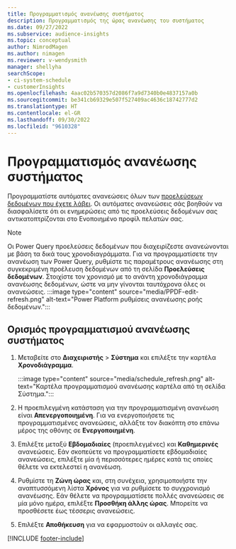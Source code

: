 ```yaml
---
title: Προγραμματισμός ανανέωσης συστήματος
description: Προγραμματισμός της ώρας ανανέωσης του συστήματος
ms.date: 09/27/2022
ms.subservice: audience-insights
ms.topic: conceptual
author: NimrodMagen
ms.author: nimagen
ms.reviewer: v-wendysmith
manager: shellyha
searchScope:
- ci-system-schedule
- customerInsights
ms.openlocfilehash: 4aac02b570357d2086f7a9d7340b0e4837157a0b
ms.sourcegitcommit: be341cb69329e507f527409ac4636c18742777d2
ms.translationtype: HT
ms.contentlocale: el-GR
ms.lasthandoff: 09/30/2022
ms.locfileid: "9610328"
---
```

# <a name="schedule-system-refresh"></a>Προγραμματισμός ανανέωσης συστήματος

Προγραμματίστε αυτόματες ανανεώσεις όλων των [προελεύσεων δεδομένων που έχετε λάβει](data-sources.md). Οι αυτόματες ανανεώσεις σάς βοηθούν να διασφαλίσετε ότι οι ενημερώσεις από τις προελεύσεις δεδομένων σας αντικατοπτρίζονται στο Ενοποιημένο προφίλ πελατών σας.

> [!NOTE]
> Οι Power Query προελεύσεις δεδομένων που διαχειρίζεστε ανανεώνονται με βάση τα δικά τους χρονοδιαγράμματα. Για να προγραμματίσετε την ανανέωση των Power Query, ρυθμίστε τις παραμέτρους ανανέωσης στη συγκεκριμένη προέλευση δεδομένων από τη σελίδα **Προελεύσεις δεδομένων**. Στοιχίστε τον χρονισμό με το ανάντη χρονοδιάγραμμα ανανέωσης δεδομένων, ώστε να μην γίνονται ταυτόχρονα όλες οι ανανεώσεις.
> :::image type="content" source="media/PPDF-edit-refresh.png" alt-text="Power Platform ρυθμίσεις ανανέωσης ροής δεδομένων.":::

## <a name="set-system-refresh-schedule"></a>Ορισμός προγραμματισμού ανανέωσης συστήματος

1. Μεταβείτε στο **Διαχειριστής** > **Σύστημα** και επιλέξτε την καρτέλα **Χρονοδιάγραμμα**.

   :::image type="content" source="media/schedule_refresh.png" alt-text="Καρτέλα προγραμματισμού ανανέωσης καρτέλα από τη σελίδα Σύστημα.":::

1. Η προεπιλεγμένη κατάσταση για την προγραμματισμένη ανανέωση είναι **Απενεργοποιημένη**. Για να ενεργοποιήσετε τις προγραμματισμένες ανανεώσεις, αλλάξτε τον διακόπτη στο επάνω μέρος της οθόνης σε **Ενεργοποιημένη**.

1. Επιλέξτε μεταξύ **Εβδομαδιαίες** (προεπιλεγμένες) και **Καθημερινές** ανανεώσεις. Εάν σκοπεύετε να προγραμματίσετε εβδομαδιαίες ανανεώσεις, επιλέξτε μία ή περισσότερες ημέρες κατά τις οποίες θέλετε να εκτελεστεί η ανανέωση.

1. Ρυθμίστε τη **Ζώνη ώρας** και, στη συνέχεια, χρησιμοποιήστε την αναπτυσσόμενη λίστα **Χρόνος** για να ρυθμίσετε το συγχρονισμό ανανέωσης. Εάν θέλετε να προγραμματίσετε πολλές ανανεώσεις σε μία μόνο ημέρα, επιλέξτε **Προσθήκη άλλης ώρας**. Μπορείτε να προσθέσετε έως τέσσερις ανανεώσεις.

1. Επιλέξτε **Αποθήκευση** για να εφαρμοστούν οι αλλαγές σας.

[!INCLUDE [footer-include](includes/footer-banner.md)]
